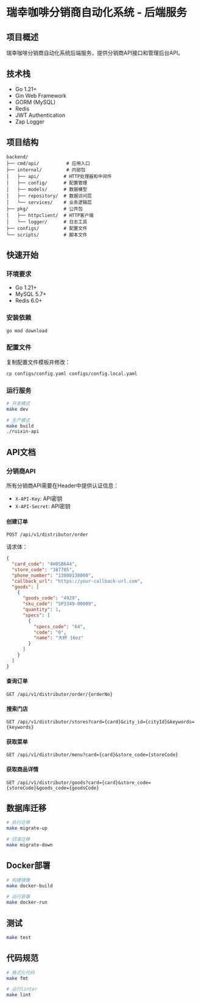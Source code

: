 # 瑞幸咖啡分销商自动化系统 - 后端服务

## 项目概述

瑞幸咖啡分销商自动化系统后端服务，提供分销商API接口和管理后台API。

## 技术栈

- Go 1.21+
- Gin Web Framework
- GORM (MySQL)
- Redis
- JWT Authentication
- Zap Logger

## 项目结构

```
backend/
├── cmd/api/          # 应用入口
├── internal/         # 内部包
│   ├── api/         # HTTP处理器和中间件
│   ├── config/      # 配置管理
│   ├── models/      # 数据模型
│   ├── repository/  # 数据访问层
│   └── services/    # 业务逻辑层
├── pkg/             # 公共包
│   ├── httpclient/  # HTTP客户端
│   └── logger/      # 日志工具
├── configs/         # 配置文件
└── scripts/         # 脚本文件
```

## 快速开始

### 环境要求

- Go 1.21+
- MySQL 5.7+
- Redis 6.0+

### 安装依赖

```bash
go mod download
```

### 配置文件

复制配置文件模板并修改：

```bash
cp configs/config.yaml configs/config.local.yaml
```

### 运行服务

```bash
# 开发模式
make dev

# 生产模式
make build
./ruixin-api
```

## API文档

### 分销商API

所有分销商API需要在Header中提供认证信息：
- `X-API-Key`: API密钥
- `X-API-Secret`: API密钥

#### 创建订单

```
POST /api/v1/distributor/order
```

请求体：
```json
{
  "card_code": "4H8SB644",
  "store_code": "387705",
  "phone_number": "13800138000",
  "callback_url": "https://your-callback-url.com",
  "goods": [
    {
      "goods_code": "4929",
      "sku_code": "SP3349-00009",
      "quantity": 1,
      "specs": [
        {
          "specs_code": "64",
          "code": "0",
          "name": "大杯 16oz"
        }
      ]
    }
  ]
}
```

#### 查询订单

```
GET /api/v1/distributor/order/{orderNo}
```

#### 搜索门店

```
GET /api/v1/distributor/stores?card={card}&city_id={cityId}&keywords={keywords}
```

#### 获取菜单

```
GET /api/v1/distributor/menu?card={card}&store_code={storeCode}
```

#### 获取商品详情

```
GET /api/v1/distributor/goods?card={card}&store_code={storeCode}&goods_code={goodsCode}
```

## 数据库迁移

```bash
# 执行迁移
make migrate-up

# 回滚迁移
make migrate-down
```

## Docker部署

```bash
# 构建镜像
make docker-build

# 运行容器
make docker-run
```

## 测试

```bash
make test
```

## 代码规范

```bash
# 格式化代码
make fmt

# 运行linter
make lint
```